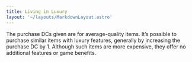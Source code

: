 ```yaml
---
title: Living in Luxury
layout: '~/layouts/MarkdownLayout.astro'
---
```

The purchase DCs given are for average-quality items. It’s possible to
purchase similar items with luxury features, generally by increasing the
purchase DC by 1. Although such items are more expensive, they offer no
additional features or game benefits.

